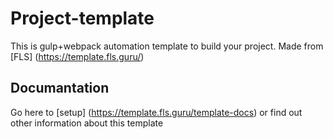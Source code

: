 # Project-template
This is gulp+webpack automation template to build your project. Made from [FLS] (https://template.fls.guru/)

## Documantation
Go here to [setup] (https://template.fls.guru/template-docs) or find out other information about this template
